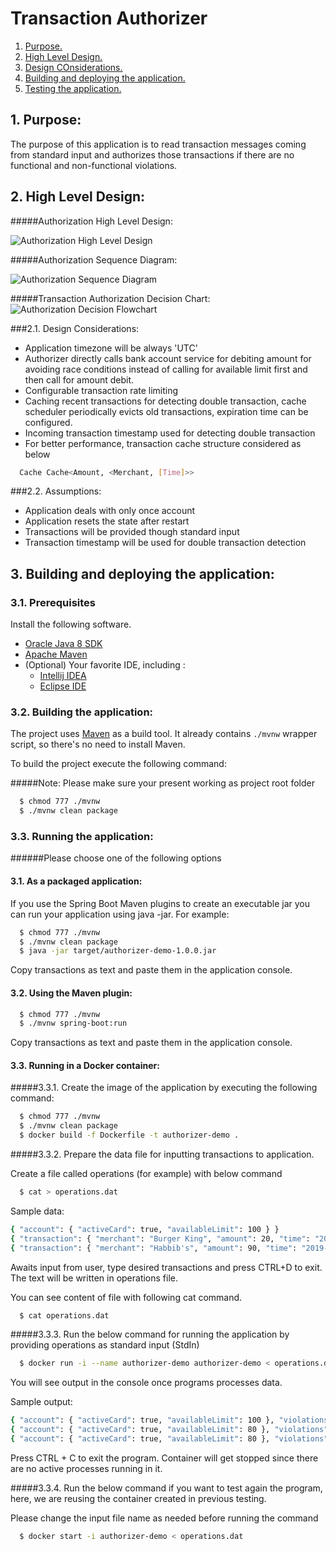 # Transaction Authorizer 

1. [ Purpose. ](#purpose)
2. [ High Level Design. ](#design)
3. [ Design COnsiderations. ](#design)
4. [ Building and deploying the application. ](#build)
5. [ Testing the application. ](#docker)

<a name="purpose"></a>
## 1. Purpose:

The purpose of this application is to read transaction messages coming from standard input and authorizes those transactions if there are no functional and non-functional violations.

<a name="design"></a>
## 2. High Level Design:

#####Authorization High Level Design:

![Authorization High Level Design](docs/Authorizer-Design.PNG)

#####Authorization Sequence Diagram:

![Authorization Sequence Diagram](docs/authorizer-sequence.jpg)

#####Transaction Authorization Decision Chart:
![Authorization Decision Flowchart](docs/txn-auth-decision-chart.png)

###2.1. Design Considerations:
* Application timezone will be always 'UTC'
* Authorizer directly calls bank account service for debiting amount for avoiding race conditions instead of calling for available limit first and then call for amount debit.
* Configurable transaction rate limiting 
* Caching recent transactions for detecting double transaction, cache scheduler periodically evicts old transactions, expiration time can be configured.
* Incoming transaction timestamp used for detecting double transaction
* For better performance, transaction cache structure considered as below 
```bash
  Cache Cache<Amount, <Merchant, [Time]>>
```
###2.2. Assumptions:
* Application deals with only once account
* Application resets the state after restart
* Transactions will be provided though standard input
* Transaction timestamp will be used for double transaction detection

<a name="build"></a>
## 3. Building and deploying the application:

<a name="prepreq"></a>
### 3.1. Prerequisites

Install the following software.

* [Oracle Java 8 SDK](https://java.oracle.com)
* [Apache Maven](https://maven.apache.org)
* (Optional) Your favorite IDE, including :
  * [Intellij IDEA](http://www.jetbrains.com)
  * [Eclipse IDE](http://www.eclipse.org)
  
<a name="building"></a>
### 3.2. Building the application:

The project uses [Maven](https://maven.apache.org/) as a build tool. It already contains
`./mvnw` wrapper script, so there's no need to install Maven.

To build the project execute the following command:

#####Note: Please make sure your present working as project root folder  

```bash
  $ chmod 777 ./mvnw
  $ ./mvnw clean package
```
<a name="runningapp"></a>
### 3.3. Running the application:

######Please choose one of the following options

<a name="execjar"></a>
#### 3.1. As a packaged application:
If you use the Spring Boot Maven plugins to create an executable jar you can run your application using java -jar. For example:

```bash
  $ chmod 777 ./mvnw
  $ ./mvnw clean package
  $ java -jar target/authorizer-demo-1.0.0.jar
```
Copy transactions as text and paste them in the application console.

<a name="maven"></a>
#### 3.2. Using the Maven plugin:
```bash
  $ chmod 777 ./mvnw
  $ ./mvnw spring-boot:run
```
Copy transactions as text and paste them in the application console.

<a name="docker"></a>
#### 3.3. Running in a Docker container:

#####3.3.1. Create the image of the application by executing the following command:

```bash
  $ chmod 777 ./mvnw
  $ ./mvnw clean package
  $ docker build -f Dockerfile -t authorizer-demo .
```

#####3.3.2. Prepare the data file for inputting transactions to application.

  Create a file called operations (for example) with below command
```bash
  $ cat > operations.dat
```

Sample data:
```bash
{ "account": { "activeCard": true, "availableLimit": 100 } }
{ "transaction": { "merchant": "Burger King", "amount": 20, "time": "2019-02-13T10:00:00.000Z" } }
{ "transaction": { "merchant": "Habbib's", "amount": 90, "time": "2019-02-13T11:00:00.000Z" } }
```

Awaits input from user, type desired transactions and press CTRL+D to exit. The text will be written in operations file.

You can see content of file with following cat command.
```bash
  $ cat operations.dat
```

#####3.3.3. Run the below command for running the application by providing operations as standard input (StdIn)
```bash
  $ docker run -i --name authorizer-demo authorizer-demo < operations.dat
```

You will see output in the console once programs processes data.

Sample output:
```bash
{ "account": { "activeCard": true, "availableLimit": 100 }, "violations": [] }
{ "account": { "activeCard": true, "availableLimit": 80 }, "violations": [] }
{ "account": { "activeCard": true, "availableLimit": 80 }, "violations": [ "insufficient-limit" ] }
```

Press CTRL + C to exit the program. Container will get stopped since there are no active processes running in it.

#####3.3.4. Run the below command if you want to test again the program, here, we are reusing the container created in previous testing.

Please change the input file name as needed before running the command

```bash
  $ docker start -i authorizer-demo < operations.dat
```
